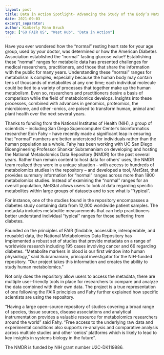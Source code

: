 ```yaml
---
layout: post
title: Data in Action Spotlight- Advancing the Study of the Body’s Metabolic Systems through Bold Approaches in Data Repository Management
date: 2021-09-03
excerpt_separator: 
author: Kimberly Mann Bruch
tags: ["GO FAIR US", "West Hub", "Data in Action"]
---
```


Have you ever wondered how the “normal” resting heart rate for your age group, used by your doctor, was determined or how the American Diabetes Association established the “normal” fasting glucose value? Establishing these “normal” ranges for metabolic data has presented challenges for medical researchers, practitioners, and those that share the information with the public for many years. Understanding these “normal” ranges for metabolism is complex, especially because the human body may contain tens of thousands of metabolites at any one time; each individual molecule could be tied to a variety of processes that together make up the human metabolism. Even so, researchers and practitioners desire a basis of comparison while the field of metabolomics develops. Insights into these processes, combined with advances in genomics, proteomics, the microbiome, and other -omics, are poised to transform human, animal and plant health over the next several years.

Thanks to funding from the National Institutes of Health (NIH), a group of scientists – including San Diego Supercomputer Center’s bioinformatics researcher Eoin Fahy – have recently made a significant leap in ensuring that “normal” numbers are better understood for individuals rather than the human population as a whole. Fahy has been working with UC San Diego Bioengineering Professor Shankar Subramaniam on developing and hosting the National Metabolomics Data Repository (NMDR) for the past several years. Rather than remain content to host data for others’ uses, the NMDR team realized they were in a unique situation – with access to hundreds of metabolomics studies in the repository – and developed a tool, MetStat, that provides summary information for “normal” ranges across more than 1800 metabolomics studies. Instead of examining the “normal” ranges for an overall population, MetStat allows users to look at data regarding specific metabolites within large groups of datasets and to see what is ‘“typical”.

For instance, one of the studies found in the repository encompasses a diabetes study containing data from 12,000 worldwide patient samples. The metadata includes metabolite measurements that can help practitioners better understand individual “typical” ranges for those suffering from diabetes.


Founded on the principles of FAIR (findable, accessible, interoperable, and reusable) data, the National Metabolomics Data Repository has implemented a robust set of studies that provide metadata on a range of worldwide research including 195 cases involving cancer and 66 regarding diabetes. 
“Metabolite markers in blood is our first window into human physiology,” said Subramaniam, principal investigator for the NIH-funded repository. “Our project takes this information and creates the ability to study human metabolomics.”

Not only does the repository allow users to access the metadata, there are multiple user-friendly tools in place for researchers to compare and analyze the data combined with their own data. The project is a true representation of one following the FAIR principles and Fahy further explained how specific scientists are using the repository.

“Having a large open-source repository of studies covering a broad range of species, tissue sources, disease associations and analytical instrumentation provides a valuable resource for metabolomics researchers around the world” said Fahy. “Free access to the underlying raw data and experimental conditions also supports re-analysis and comparative analysis across multiple studies and other ‘omics’ platforms which is likely to lead to key insights in systems biology in the future”.

The NMDR is funded by NIH grant number U2C-DK119886.
